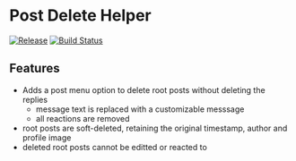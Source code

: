 # Post Delete Helper 

[![Release](https://img.shields.io/github/v/release/mattermost/mattermost-plugin-post-delete-helper)](https://github.com/mattermost/mattermost-plugin-post-delete-helper/releases/latest)
[![Build Status](https://img.shields.io/circleci/project/github/mattermost/mattermost-plugin-post-delete-helper/master)](https://circleci.com/gh/mattermost/mattermost-plugin-post-delete-helper)

## Features

- Adds a post menu option to delete root posts without deleting the replies
    - message text is replaced with a customizable messsage
    - all reactions are removed
- root posts are soft-deleted, retaining the original timestamp, author and profile image
- deleted root posts cannot be editted or reacted to
